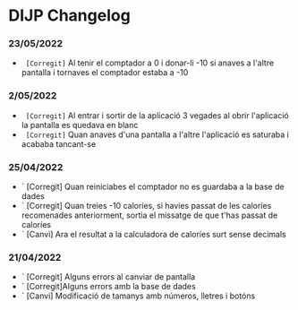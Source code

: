 # DIJP Changelog
### 23/05/2022
* ` [Corregit]` Al tenir el comptador a 0 i donar-li -10 si anaves a l'altre pantalla i tornaves el comptador estaba a -10

### 2/05/2022
* ` [Corregit]` Al entrar i sortir de la aplicació 3 vegades al obrir l'aplicació la pantalla es quedava en blanc
* ` [Corregit]` Quan anaves d'una pantalla a l'altre l'aplicació es saturaba i acababa tancant-se

### 25/04/2022
* ` [Corregit] Quan reiniciabes el comptador no es guardaba a la base de dades
* ` [Corregit] Quan treies -10 caloríes, si havies passat de les caloríes recomenades anteriorment, sortia el missatge de que t'has passat de caloríes
* ` [Canvi] Ara el resultat a la calculadora de caloríes surt sense decimals

### 21/04/2022
* ` [Corregit] Alguns errors al canviar de pantalla
* ` [Corregit]Alguns errors amb la base de dades
* ` [Canvi] Modificació de tamanys amb números, lletres i botóns
